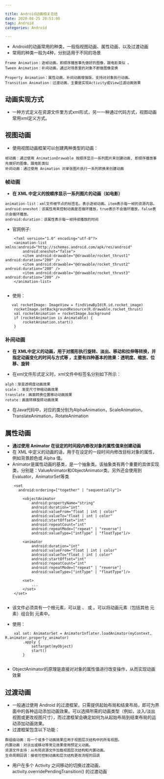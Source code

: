 ```yaml
---

title: Android动画相关总结
date: 2020-08-25 20:53:00
tags: Android
categories: Android

---
```



- Android的动画常用的种类，一般指视图动画、属性动画、以及过渡动画
- 常用的种类一般为4种，分别适用于不同的场景

```
Frame Animation：逐帧动画，即顺序播放事先做好的图像，跟电影类似 。
Tween Animation：补间动画，通过对场景里的对象不断做图像变换 

Property Animation：属性动画，补间动画增强版，支持对对象执行动画。
Transition Animation：过渡动画，主要是实现Activity或View过渡动画效果
```

## 动画实现方式
- 一种方式定义在资源文件里方式xml形式，另一一种通过代码方式，视图动画常用xml定义方式。

## 视图动画
- 使用视图动画框架可以创建两种类型的动画：

```
帧动画：通过使用 AnimationDrawable 按顺序显示一系列图片来创建动画, 即顺序播放事先做好的图像，跟电影类似 
补间动画：通过使用 Animation 对单张图片执行一系列转换来创建动画

```

### 帧动画
-  **在 XML 中定义的按顺序显示一系列图片的动画（如电影）**

```
animation-list：xml文件根节点的标签名，表示逐帧动画。item表示每一帧的资源内容。
android:oneshot：该属性用来控制动画是否循环播放，true表示不会循环播放，false表示会循环播放。
android:duration：该属性表示每一帧持续播放的时间
```

- 官网例子:

```
    <?xml version="1.0" encoding="utf-8"?>
    <animation-list xmlns:android="http://schemas.android.com/apk/res/android"
        android:oneshot="false">
        <item android:drawable="@drawable/rocket_thrust1" android:duration="200" />
        <item android:drawable="@drawable/rocket_thrust2" android:duration="200" />
        <item android:drawable="@drawable/rocket_thrust3" android:duration="200" />
    </animation-list>
    
```

- 使用：

```
   val rocketImage: ImageView = findViewById(R.id.rocket_image)
    rocketImage.setBackgroundResource(R.drawable.rocket_thrust)
    val rocketAnimation = rocketImage.background
    if (rocketAnimation is Animatable) {
        rocketAnimation.start()
    } 
```

### 补间动画
- **在 XML中定义的动画，用于对图形执行旋转、淡出、移动和拉伸等转换，并指定动画变化的时间与方式等 ，主要有四种基本的效果：透明度、缩放、位移、旋转**

- 在xml文件形式定义时，xml文件中标签名分别如下所示：

```
alph：渐变透明度动画效果
scale： 渐变尺寸伸缩动画效果
translate：画面转换位置移动动画效果
rotate：画面转移旋转动画效果
```

- 在Java代码中，对应的类分别为AlphaAnimation，ScaleAnimation，TranslateAnimation，RotateAnimation

## 属性动画 
 - **通过使用 Animator 在设定的时间段内修改对象的属性值来创建动画**
 - 在 XML 中定义的动画的话，用于在设定的一段时间内修改目标对象的属性，例如背景颜色或 Alpha 值。
- Animator是属性动画的基类，是一个抽象类。该抽象类有两个重要的具体实现类，分别是：ValueAnimator和ObjectAnimator类。另外还会使用到Evaluator，AnimatorSet等类

```
    <set
      android:ordering=["together" | "sequentially"]>

        <objectAnimator
            android:propertyName="string"
            android:duration="int"
            android:valueFrom="float | int | color"
            android:valueTo="float | int | color"
            android:startOffset="int"
            android:repeatCount="int"
            android:repeatMode=["repeat" | "reverse"]
            android:valueType=["intType" | "floatType"]/>

        <animator
            android:duration="int"
            android:valueFrom="float | int | color"
            android:valueTo="float | int | color"
            android:startOffset="int"
            android:repeatCount="int"
            android:repeatMode=["repeat" | "reverse"]
            android:valueType=["intType" | "floatType"]/>

        <set>
            ...
        </set>
    </set>
    
```

- 该文件必须具有一个根元素，可以是 <set>、<objectAnimator> 或 <valueAnimator>。可以将动画元素（包括其他 <set> 元素）组合到 <set> 元素中。

- 使用：

```
    val set: AnimatorSet = AnimatorInflater.loadAnimator(myContext, R.animator.property_animator)
        .apply {
            setTarget(myObject)
            start()
        }
    
```
- ObjectAnimator的原理是直接对对象的属性值进行改变操作，从而实现动画效果 

## 过渡动画
- 一般通过使用 Android 的过渡框架，只需提供起始布局和结束布局，即可为界面中的各种运动添加动画效果。可以选择所需的动画类型（例如，淡入/淡出视图或更改视图尺寸），而过渡框架会确定如何为从起始布局到结束布局的运动添加动画效果。
- 过渡框架包含以下功能：

```
群组级动画：将一个或多个动画效果应用于视图层次结构中的所有视图。
内置动画：对淡出或移动等常见效果使用预定义动画。
资源文件支持：从布局资源文件加载视图层次结构和内置动画。
生命周期回调：接收可控制动画和层次结构更改流程的回调
```

- 用户在多个 Activity 之间移动的切换过渡动画， activity.overridePendingTransition() 的过渡动画